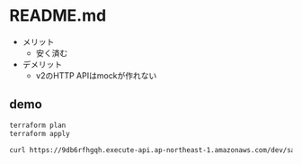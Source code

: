 # README.md

+ メリット
    + 安く済む
+ デメリット
    + v2のHTTP APIはmockが作れない

## demo

```sh
terraform plan
terraform apply
```

```sh
curl https://9db6rfhgqh.execute-api.ap-northeast-1.amazonaws.com/dev/sample --get --data-urlencode input_text=おはよう
```